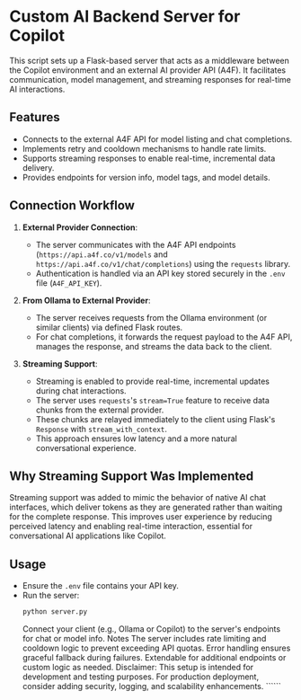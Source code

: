 # Custom AI Backend Server for Copilot

This script sets up a Flask-based server that acts as a middleware between the Copilot environment and an external AI provider API (A4F). It facilitates communication, model management, and streaming responses for real-time AI interactions.

## Features

- Connects to the external A4F API for model listing and chat completions.
- Implements retry and cooldown mechanisms to handle rate limits.
- Supports streaming responses to enable real-time, incremental data delivery.
- Provides endpoints for version info, model tags, and model details.

## Connection Workflow

1. **External Provider Connection**:
   - The server communicates with the A4F API endpoints (`https://api.a4f.co/v1/models` and `https://api.a4f.co/v1/chat/completions`) using the `requests` library.
   - Authentication is handled via an API key stored securely in the `.env` file (`A4F_API_KEY`).

2. **From Ollama to External Provider**:
   - The server receives requests from the Ollama environment (or similar clients) via defined Flask routes.
   - For chat completions, it forwards the request payload to the A4F API, manages the response, and streams the data back to the client.

3. **Streaming Support**:
   - Streaming is enabled to provide real-time, incremental updates during chat interactions.
   - The server uses `requests`'s `stream=True` feature to receive data chunks from the external provider.
   - These chunks are relayed immediately to the client using Flask's `Response` with `stream_with_context`.
   - This approach ensures low latency and a more natural conversational experience.

## Why Streaming Support Was Implemented

Streaming support was added to mimic the behavior of native AI chat interfaces, which deliver tokens as they are generated rather than waiting for the complete response. This improves user experience by reducing perceived latency and enabling real-time interaction, essential for conversational AI applications like Copilot.

## Usage

- Ensure the `.env` file contains your API key.
- Run the server:
  ```bash
  python server.py
  ```
  Connect your client (e.g., Ollama or Copilot) to the server's endpoints for chat or model info.
Notes
The server includes rate limiting and cooldown logic to prevent exceeding API quotas.
Error handling ensures graceful fallback during failures.
Extendable for additional endpoints or custom logic as needed.
Disclaimer: This setup is intended for development and testing purposes. For production deployment, consider adding security, logging, and scalability enhancements. ``````